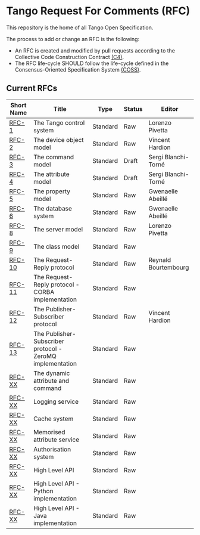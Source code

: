 # Tango Request For Comments (RFC)

This repository is the home of all Tango Open Specification.

The process to add or change an RFC is the following:

- An RFC is created and modified by pull requests according to the Collective Code Construction Contract [(C4)](https://github.com/unprotocols/rfc/blob/master/1/README.md).
- The RFC life-cycle SHOULD follow the life-cycle defined in the Consensus-Oriented Specification System [(COSS)](https://github.com/unprotocols/rfc/blob/master/2/README.md).

## Current RFCs

Short Name             | Title                                                         | Type     | Status     | Editor
-----------------------|---------------------------------------------------------------|----------|------------|-------
[RFC-1](1/README.md)   | The Tango control system                                      | Standard | Raw          | Lorenzo Pivetta
[RFC-2](2/README.md)   | The device object model                                       | Standard | Raw          | Vincent Hardion
[RFC-3](3/README.md)   | The command model                                             | Standard | Draft      | Sergi Blanchi-Torné
[RFC-4](4/README.md)   | The attribute model                                           | Standard | Draft        | Sergi Blanchi-Torné
[RFC-5](5/README.md)   | The property model                                            | Standard | Raw          | Gwenaelle Abeillé
[RFC-6](6/README.md)   | The database system                                           | Standard | Raw          | Gwenaelle Abeillé
[RFC-8](8/README.md)   | The server model                                              | Standard | Raw          | Lorenzo Pivetta
[RFC-9](9/README.md)   | The class model                                               | Standard | Raw          | 
[RFC-10](10/README.md) | The Request-Reply protocol                                    | Standard | Raw          | Reynald Bourtembourg
[RFC-11](11/README.md) | The Request-Reply protocol - CORBA implementation             | Standard | Raw          | 
[RFC-12](12/README.md) | The Publisher-Subscriber protocol                             | Standard | Raw          | Vincent Hardion 
[RFC-13](13/README.md) | The Publisher-Subscriber protocol - ZeroMQ implementation     | Standard | Raw          | 
[RFC-XX](XX/README.md) | The dynamic attribute and command                             | Standard | Raw          | 
[RFC-XX](XX/README.md) | Logging service                                               | Standard | Raw          | 
[RFC-XX](XX/README.md) | Cache system                                                  | Standard | Raw          | 
[RFC-XX](XX/README.md) | Memorised attribute service                                   | Standard | Raw          | 
[RFC-XX](XX/README.md) | Authorisation system                                          | Standard | Raw          | 
[RFC-XX](XX/README.md) | High Level API                                                | Standard | Raw          | 
[RFC-XX](XX/README.md) | High Level API - Python implementation                        | Standard | Raw          | 
[RFC-XX](XX/README.md) | High Level API - Java   implementation                        | Standard | Raw          | 
